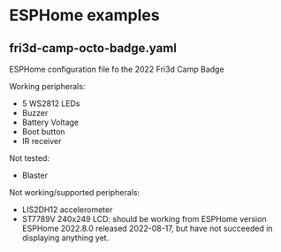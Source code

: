 # ESPHome examples
## fri3d-camp-octo-badge.yaml
ESPHome configuration file fo the 2022 Fri3d Camp Badge

Working peripherals:
- 5 WS2812 LEDs
- Buzzer
- Battery Voltage 
- Boot button
- IR receiver

Not tested:
- Blaster

Not working/supported peripherals:
- LIS2DH12 accelerometer
- ST7789V 240x249 LCD: should be working from ESPHome version ESPHome 2022.8.0 released 2022-08-17, but have not succeeded in displaying anything yet.
